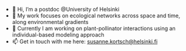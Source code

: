 - 👋 Hi, I’m a postdoc @University of Helsinki
- 👀 My work focuses on ecological networks across space and time, along environmental gradients
- 🌱 Currently I am working on plant-pollinator interactions using an individual-based modeling approach
- 📫 Get in touch with me here: susanne.kortsch@helsinki.fi

<!---
skortsch/skortsch is a ✨ special ✨ repository because its `README.md` (this file) appears on your GitHub profile.
You can click the Preview link to take a look at your changes.
--->

